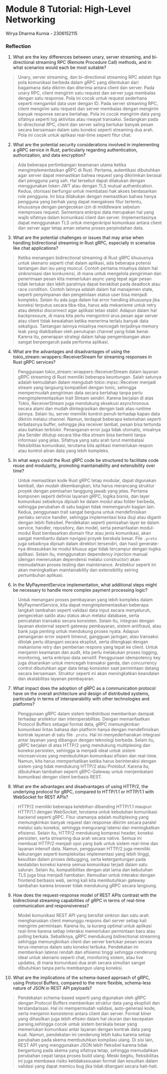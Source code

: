 # Module 8 Tutorial: High-Level Networking

Wirya Dharma Kurnia - 2306152115

### Reflection
1. What are the key differences between unary, server streaming, and bi-directional streaming RPC (Remote Procedure Call) methods, and in what scenarios would each be most suitable?

> Unary, server streaming, dan bi-directional streaming RPC adalah tiga pola komunikasi berbeda dalam gRPC yang ditentukan dari bagaimana data dikirim dan diterima antara client dan server. Pada unary RPC, client mengirim satu request dan server juga membalas dengan satu response. Pola ini cocok untuk request sederhana seperti mengambil data user dengan ID. Pada server streaming RPC, client mengirim satu request dan server membalas dengan mengirim banyak response secara bertahap. Pola ini cocok mengirim data yang sifatnya seperti log aktivitas atau riwayat transaksi. Sedangkan pada bi-directional RPC, client dan server saling bertukar banyak pesan secara bersamaan dalam satu koneksi seperti streaming dua arah. Pola ini cocok untuk aplikasi real-time seperti fitur chat.

2. What are the potential security considerations involved in implementing a gRPC service in Rust, particularly regarding authentication, authorization, and data encryption?

> Ada beberapa pertimbangan keamanan utama ketika mengimplementasikan gRPC di Rust. Pertama, autentikasi dibutuhkan agar server dapat memastikan bahwa request yang dikirimkan berasal dari pengguna yang sah. Hal tersebut dapat dilakukan dengan menggunakan token JWT atau dengan TLS mutual authentication. Kedua, otorisasi berfungsi untuk membatasi hak akses berdasarkan role pengguna. Ini bisa dilakukan dengan memastikan bahwa hanya pengguna yang berhak yang dapat mengakses fitur tertentu, khususnya dengan pengecekan izin di middleware sebelum memproses request. Sementara enkripsi data merupakan hal yang wajib sifatnya dalam komunikasi client dan server. Implementasinya dapat menggunakan TLS untuk mengenkripsi komunikasi antara client dan server agar tetap aman selama proses perpindahan data.

3. What are the potential challenges or issues that may arise when handling bidirectional streaming in Rust gRPC, especially in scenarios like chat applications?

> Ketika menangani bidirectional streaming di Rust gRPC khususnya untuk skenario seperti chat dalam aplikasi, ada beberapa potensi tantangan dan isu yang muncul. Contoh pertama misalnya dalam hal sinkronisasi dan konkurensi, di mana untuk mengelola pengiriman dan penerimaan pesan kita memerlukan async yang tepat agar pesan tidak tertukar dan lebih parahnya dapat berakibat pada deadlock atau race condition. Contoh lainnya adalah dalam hal manajemen state, seperti penyimpanan dan pengelolaan status user bisa menjadi kompleks. Selain itu ada juga dalam hal error handling khususnya jika koneksi terputus secara tiba-tiba, harus ada mekanisme untuk retry atau deteksi disconnect agar aplikasi tetao stabil. Adapun dalam hal backpressure, di mana kita perlu mengontrol arus pesan agar server atau client tidak kewalahan ketika menerima terlalu banyak data sekaligus. Tantangan lainnya misalnya mencegah terjadinya memory leak yang diakibatkan oleh penutupan channel yang tidak benar. Karena itu, penerapan strategi dalam tahap pengembangan akan sangat berpengaruh pada performa aplikasi.

4. What are the advantages and disadvantages of using the tokio_stream::wrappers::ReceiverStream for streaming responses in Rust gRPC services?

> Penggunaan tokio_stream::wrappers::ReceiverStream dalam layanan gRPC streaming di Rust memiliki beberapa keuntungan. Salah satunya adalah kemudahan dalam mengubah tokio::mpsc::Receiver menjadi stream yang langsung kompatibel dengan tonic, sehingga mempermudah pengiriman data secara bertahap tanpa perlu mengimplementasikan trait Stream sendiri. Karena berjalan di atas Tokio, ReceiverStream juga mendukung eksekusi asynchronous secara alami dan mudah diintegrasikan dengan task atau runtime lainnya. Selain itu, server memiliki kontrol penuh terhadap kapan data dikirim melalui channel. Namun, terdapat beberapa kelemahan seperti terbatasnya buffer, sehingga jika receiver lambat, pesan bisa tertunda atau bahkan terblokir. Penanganan error juga tidak otomatis, misalnya jika Sender ditutup secara tiba-tiba stream bisa berhenti tanpa informasi yang jelas. Sifatnya yang satu arah turut membatasi fleksibilitas komunikasi, terutama bila aplikasi memerlukan respon atau kontrol aliran data yang lebih kompleks.

5. In what ways could the Rust gRPC code be structured to facilitate code reuse and modularity, promoting maintainability and extensibility over time?

> Untuk memastikan kode Rust gRPC tetap modular, dapat digunakan kembali, dan mudah dikembangkan, kita harus merancang struktur proyek dengan pemisahan tanggung jawab yang jelas. Pertama komponen seperti definisi layanan gRPC, logika bisnis, dan layer komunikasi sebaiknya dipisah ke dalam modul atau folder berbeda, sehingga perubahan di satu bagian tidak memengaruhi bagian lain. Kedua, penggunaan trait sangat berguna untuk mendefinisikan perilaku service handler, sehingga implementasi bisa diuji atau diganti dengan lebih fleksibel. Pendekatan seperti pemisahan layer ke dalam service, handler, repository, dan model, serta pemanfaatan modul-modul Rust berdasarkan domain fitur atau jenis komunikasi, akan sangat membantu dalam navigasi proyek berskala besar. File `.proto` juga sebaiknya dipisah dalam direktori tersendiri, dan hasil generate-nya dimasukkan ke modul khusus agar tidak tercampur dengan logika aplikasi. Selain itu, menggunakan dependency injection manual (dengan meneruskan dependensi melalui constructor) akan memudahkan proses testing dan maintenance. Arsitektur seperti ini akan meningkatkan maintainability dan extensibility seiring pertumbuhan aplikasi.

6. In the MyPaymentService implementation, what additional steps might be necessary to handle more complex payment processing logic?

> Untuk menangani proses pembayaran yang lebih kompleks dalam MyPaymentService, kita dapat mengimplementasikan beberapa langkah tambahan seperti validasi data input secara menyeluruh, pengecekan saldo atau status akun melalui database, serta pencatatan transaksi secara konsisten. Selain itu, integrasi dengan layanan eksternal seperti gateway pembayaran, sistem antifraud, atau bank juga penting untuk mendukung proses nyata. Adapun penanganan error seperti timeout, gangguan jaringan, atau transaksi ditolak perlu ditangani secara eksplisit, serta dilengkapi dengan mekanisme retry dan pemberian respons yang tepat ke client. Untuk menjamin keamanan dan audit, kita perlu melakukan proses logging, monitoring, serta enkripsi data sensitif. Penggunaan idempotency key juga disarankan untuk mencegah transaksi ganda, dan concurrency control dibutuhkan agar data tetap konsisten saat permintaan datang secara bersamaan. Struktur seperti ini akan meningkatkan keandalan dan skalabilitas layanan pembayaran.

7. What impact does the adoption of gRPC as a communication protocol have on the overall architecture and design of distributed systems, particularly in terms of interoperability with other technologies and platforms?

> Penggunaan gRPC dalam sistem terdistribusi memberikan dampak terhadap arsitektur dan interoperabilitas. Dengan memanfaatkan Protocol Buffers sebagai format data, gRPC memungkinkan komunikasi lintas bahasa dan platform hanya dengan mendefinisikan kontrak layanan di satu file `.proto`. Hal ini menyederhanakan integrasi antar layanan yang dibangun dengan teknologi berbeda. Selain itu, gRPC berjalan di atas HTTP/2 yang mendukung multiplexing dan koneksi persisten, sehingga ia menjadi ideal untuk sistem microservices yang membutuhkan komunikasi efisien dan real-time. Namun, kita harus memperhatikan ketika harus berinteraksi dengan sistem yang tidak mendukung HTTP/2 atau Protobuf. Karena itu, dibutuhkan tambahan seperti gRPC-Gateway untuk menjembatani komunikasi dengan client berbasis REST.

8. What are the advantages and disadvantages of using HTTP/2, the underlying protocol for gRPC, compared to HTTP/1.1 or HTTP/1.1 with WebSocket for REST APIs?

> HTTP/2 memiliki beberapa kelebihan dibanding HTTP/1.1 maupun HTTP/1.1 dengan WebSocket, terutama untuk kebutuhan komunikasi backend seperti gRPC. Fitur utamanya adalah multiplexing yang memungkinkan banyak request dan response dikirim secara paralel melalui satu koneksi, sehingga mengurangi latensi dan meningkatkan efisiensi. Selain itu, HTTP/2 mendukung kompresi header, koneksi persisten, serta streaming dua arah secara native. Semua ini membuat HTTP/2 menjadi opsi yang baik untuk sistem real-time dan layanan intensif data. Namun, penggunaan HTTP/2 juga memiliki kekurangan seperti kompleksitas implementasi yang lebih tinggi, kesulitan dalam proses debugging, serta ketergantungan pada kestabilan koneksi karena semua komunikasi terjadi dalam satu saluran. Selain itu, kompatibilitas dengan alat lama dan kebutuhan TLS juga bisa menjadi hambatan. Kemudian untuk interaksi dengan frontend berbasis web, sering kali kita membutuhkan gateway tambahan karena browser tidak mendukung gRPC secara langsung.

9. How does the request-response model of REST APIs contrast with the bidirectional streaming capabilities of gRPC in terms of real-time communication and responsiveness?

> Model komunikasi REST API yang bersifat sinkron dan satu arah mengharuskan client menunggu respons dari server setiap kali mengirim permintaan. Karena itu, ia kurang optimal untuk aplikasi real-time karena setiap interaksi memerlukan permintaan baru atau polling berkala. Sebaliknya, gRPC mendukung bidirectional streaming sehingga memungkinkan client dan server bertukar pesan secara terus-menerus dalam satu koneksi terbuka. Pendekatan ini memberikan latensi rendah dan efisiensi tinggi sehingga cenderung ideal untuk skenario seperti chat, monitoring sistem, atau live updates, di mana komunikasi dua arah secara simultan sangat dibutuhkan tanpa perlu membangun ulang koneksi.

10. What are the implications of the schema-based approach of gRPC, using Protocol Buffers, compared to the more flexible, schema-less nature of JSON in REST API payloads?

> Pendekatan schema-based seperti yang digunakan oleh gRPC dengan Protocol Buffers memberikan struktur data yang eksplisit dan terstandarisasi. Hal ini mempermudah validasi, auto-generasi kode, serta menjamin konsistensi antara client dan server. Format biner yang dihasilkan juga lebih efisien dalam hal ukuran dan kecepatan parsing,sehingga cocok untuk sistem berskala besar yang memerlukan komunikasi antar layanan dengan kontrak data yang kuat. Namun, pendekatan ini cenderung lebih kaku karena setiap perubahan pada skema membutuhkan kompilasi ulang. Di sisi lain, REST API yang menggunakan JSON lebih fleksibel karena tidak bergantung pada skema yang sifatnya tetap, sehingga memudahkan perubahan cepat tanpa proses build ulang. Meski begitu, fleksibilitas ini juga membawa risiko ketidaksesuaian format dan kesulitan dalam validasi yang dapat memicu bug jika tidak ditangani secara hati-hati.

